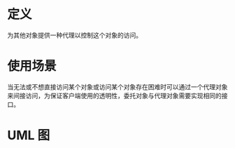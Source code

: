 # 定义

为其他对象提供一种代理以控制这个对象的访问。

# 使用场景

当无法或不想直接访问某个对象或访问某个对象存在困难时可以通过一个代理对象来间接访问，为保证客户端使用的透明性，委托对象与代理对象需要实现相同的接口。

# UML 图

